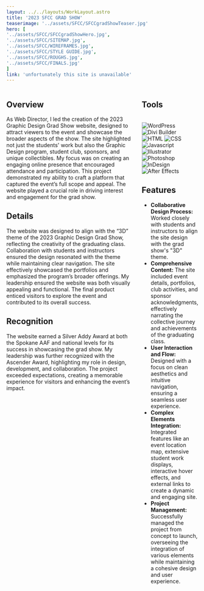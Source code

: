 ```yaml
---
layout: ../../layouts/WorkLayout.astro
title: '2023 SFCC GRAD SHOW'
teaserimage: '../assets/SFCC/SFCCgradShowTeaser.jpg'
hero: [
'../assets/SFCC/SFCCgradShowHero.jpg',
'../assets/SFCC/SITEMAP.jpg',
'../assets/SFCC/WIREFRAMES.jpg',
'../assets/SFCC/STYLE GUIDE.jpg',
'../assets/SFCC/ROUGHS.jpg',
'../assets/SFCC/FINALS.jpg'
]
link: 'unfortunately this site is unavailable'
---
```


<div class="columns">
    <div  class="column-one">

## Overview

As Web Director, I led the creation of the 2023 Graphic Design Grad Show website, designed to attract viewers to the event and showcase the broader aspects of the show. The site highlighted not just the students' work but also the Graphic Design program, student club, sponsors, and unique collectibles. My focus was on creating an engaging online presence that encouraged attendance and participation. This project demonstrated my ability to craft a platform that captured the event’s full scope and appeal. The website played a crucial role in driving interest and engagement for the grad show.

## Details

The website was designed to align with the “3D” theme of the 2023 Graphic Design Grad Show, reflecting the creativity of the graduating class. Collaboration with students and instructors ensured the design resonated with the theme while maintaining clear navigation. The site effectively showcased the portfolios and emphasized the program’s broader offerings. My leadership ensured the website was both visually appealing and functional. The final product enticed visitors to explore the event and contributed to its overall success.

## Recognition

The website earned a Silver Addy Award at both the Spokane AAF and national levels for its success in showcasing the grad show. My leadership was further recognized with the Ascender Award, highlighting my role in design, development, and collaboration. The project exceeded expectations, creating a memorable experience for visitors and enhancing the event’s impact.

</div>
<div class="column-two">


## Tools
<br>
<div class="skills-container project-tools">
<img src="/assets/icons/WordPress.svg" alt="WordPress" class="skill-icon">
		<img src="/assets/icons/DiviBuilder.svg" alt="Divi Builder" class="skill-icon">
		<img src="/assets/icons/HTML.svg" alt="HTML" class="skill-icon">
		<img src="/assets/icons/CSS.svg" alt="CSS" class="skill-icon">
		<img src="/assets/icons/Javascript.svg" alt="Javascript" class="skill-icon">
		<img src="/assets/icons/Illustrator.svg" alt="Illustrator" class="skill-icon">
		<img src="/assets/icons/Photoshop.svg" alt="Photoshop" class="skill-icon">
		<img src="/assets/icons/InDesign.svg" alt="InDesign" class="skill-icon">
		<img src="/assets/icons/AfterEffects.svg" alt="After Effects" class="skill-icon">
	</div>

## Features

* **Collaborative Design Process:** Worked closely with students and instructors to align the site design with the grad show's "3D" theme.
* **Comprehensive Content:** The site included event details, portfolios, club activities, and sponsor acknowledgments, effectively narrating the collective journey and achievements of the graduating class.
* **User Interaction and Flow:** Designed with a focus on clean aesthetics and intuitive navigation, ensuring a seamless user experience.
* **Complex Elements Integration:** Integrated features like an event location map, extensive student work displays, interactive hover effects, and external links to create a dynamic and engaging site.
* **Project Management:** Successfully managed the project from concept to launch, overseeing the integration of various elements while maintaining a cohesive design and user experience.
